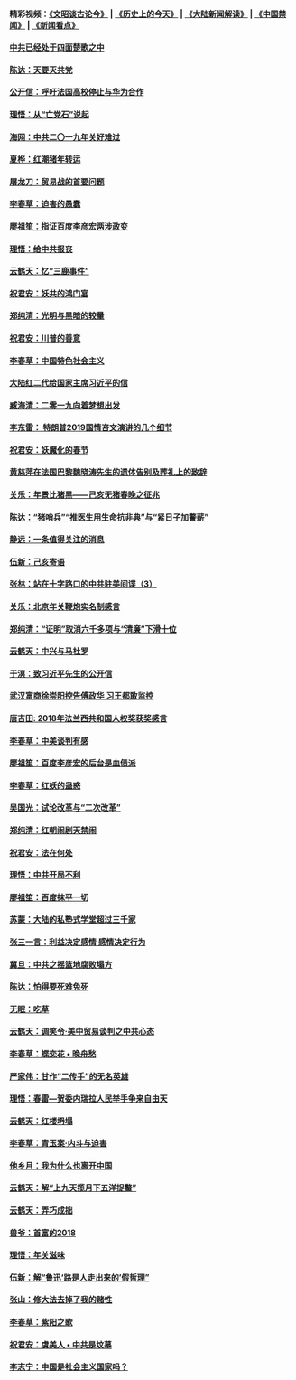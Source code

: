 #### 精彩视频：[《文昭谈古论今》](http://45.76.195.252/wenzhao) | [《历史上的今天》](http://45.76.195.252/today-in-history) | [《大陆新闻解读》](http://45.76.195.252/ntdtv-comedy) | [《中国禁闻》](http://45.76.195.252/ntdtv-news) | [《新闻看点》](http://45.76.195.252/news-insight) 

 #### [中共已经处于四面楚歌之中](../pages/nsc993/n11044959.md?t=02150037) 

#### [陈达：天要灭共党](../pages/nsc993/n11043924.md?t=02150037) 

#### [公开信：呼吁法国高校停止与华为合作](../pages/nsc993/n11042967.md?t=02150037) 

#### [理悟：从“亡党石”说起](../pages/nsc993/n11042524.md?t=02150037) 

#### [海网：中共二〇一九年关好难过](../pages/nsc993/n11041415.md?t=02150037) 

#### [夏桦：红潮猪年转运](../pages/nsc993/n11041337.md?t=02150037) 

#### [屠龙刀：贸易战的首要问题](../pages/nsc993/n11040283.md?t=02150037) 

#### [李春草：迫害的愚蠢](../pages/nsc993/n11036601.md?t=02150037) 

#### [廖祖笙：指证百度李彦宏两涉政变](../pages/nsc993/n11036579.md?t=02150037) 

#### [理悟：给中共报丧](../pages/nsc993/n11036501.md?t=02150037) 

#### [云鹤天：忆“三鹿事件”](../pages/nsc993/n11036466.md?t=02150037) 

#### [祝君安：妖共的鸿门宴](../pages/nsc993/n11035387.md?t=02150037) 

#### [郑纯清：光明与黑暗的较量](../pages/nsc993/n11035337.md?t=02150037) 

#### [祝君安：川普的善意](../pages/nsc993/n11032077.md?t=02150037) 

#### [李春草：中国特色社会主义](../pages/nsc993/n11032132.md?t=02150037) 

#### [大陆红二代给国家主席习近平的信](../pages/nsc993/n11031995.md?t=02150037) 

#### [臧海清：二零一九向着梦想出发](../pages/nsc993/n11031959.md?t=02150037) 

#### [李东雷： 特朗普2019国情咨文演讲的几个细节](../pages/nsc993/n11031943.md?t=02150037) 

#### [祝君安：妖魔化的春节](../pages/nsc993/n11031747.md?t=02150037) 

#### [黄慈萍在法国巴黎魏晓涛先生的遗体告别及葬礼上的致辞](../pages/nsc993/n11031419.md?t=02150037) 

#### [关乐：年景比猪黑——己亥无猪春晚之征兆](../pages/nsc993/n11031494.md?t=02150037) 

#### [陈达：“猪哨兵”“推医生用生命抗非典”与“紧日子加警薪”](../pages/nsc993/n11027746.md?t=02150037) 

#### [静远：一条值得关注的消息](../pages/nsc993/n11024470.md?t=02150037) 

#### [伍新：己亥寄语](../pages/nsc993/n11024543.md?t=02150037) 

#### [张林：站在十字路口的中共驻美间谍（3）](../pages/nsc993/n11023043.md?t=02150037) 

#### [关乐：北京年关鞭炮实名制感言](../pages/nsc993/n11022630.md?t=02150037) 

#### [郑纯清：“证明”取消六千多项与“清廉”下滑十位](../pages/nsc993/n11022638.md?t=02150037) 

#### [云鹤天：中兴与马杜罗](../pages/nsc993/n11022620.md?t=02150037) 

#### [于溟：致习近平先生的公开信](../pages/nsc993/n11022593.md?t=02150037) 

#### [武汉富商徐崇阳控告傅政华 习王都敢监控](../pages/nsc993/n11022212.md?t=02150037) 

#### [唐吉田: 2018年法兰西共和国人权奖获奖感言](../pages/nsc993/n11021537.md?t=02150037) 

#### [李春草：中美谈判有感](../pages/nsc993/n11019776.md?t=02150037) 

#### [廖祖笙：百度李彦宏的后台是血债派](../pages/nsc993/n11019767.md?t=02150037) 

#### [李春草：红妖的蛊惑](../pages/nsc993/n11017095.md?t=02150037) 

#### [吴国光：试论改革与“二次改革”](../pages/nsc993/n11017055.md?t=02150037) 

#### [郑纯清：红朝闹剧天禁闹](../pages/nsc993/n11017030.md?t=02150037) 

#### [祝君安：法在何处](../pages/nsc993/n11017021.md?t=02150037) 

#### [理悟：中共开局不利](../pages/nsc993/n11016938.md?t=02150037) 

#### [廖祖笙：百度抹平一切](../pages/nsc993/n11014925.md?t=02150037) 

#### [苏蒙：大陆的私塾式学堂超过三千家](../pages/nsc993/n11014334.md?t=02150037) 

#### [张三一言：利益决定感情 感情决定行为](../pages/nsc993/n11012463.md?t=02150037) 

#### [冀旦：中共之摇篮地腐败塌方](../pages/nsc993/n11009533.md?t=02150037) 

#### [陈达：怕得要死难免死](../pages/nsc993/n11009520.md?t=02150037) 

#### [无眠：吃草](../pages/nsc993/n11007940.md?t=02150037) 

#### [云鹤天：调笑令‧美中贸易谈判之中共心态](../pages/nsc993/n11007670.md?t=02150037) 

#### [李春草：蝶恋花  •  晚舟愁](../pages/nsc993/n11006605.md?t=02150037) 

#### [严家伟：甘作“二传手”的无名英雄](../pages/nsc993/n11005340.md?t=02150037) 

#### [理悟：春雷—贺委内瑞拉人民举手争来自由天](../pages/nsc993/n11005334.md?t=02150037) 

#### [云鹤天：红楼坍塌](../pages/nsc993/n11005318.md?t=02150037) 

#### [李春草：青玉案·内斗与迫害](../pages/nsc993/n11005306.md?t=02150037) 

#### [他乡月：我为什么也离开中国](../pages/nsc993/n11003553.md?t=02150037) 

#### [云鹤天：解“上九天揽月下五洋捉鳖”](../pages/nsc993/n11000750.md?t=02150037) 

#### [云鹤天：弄巧成拙](../pages/nsc993/n11000722.md?t=02150037) 

#### [兽爷：首富的2018](../pages/nsc993/n11000693.md?t=02150037) 

#### [理悟：年关滋味](../pages/nsc993/n10998847.md?t=02150037) 

#### [伍新：解“鲁迅‘路是人走出来的’假哲理”](../pages/nsc993/n10998777.md?t=02150037) 

#### [张山：修大法去掉了我的赌性](../pages/nsc993/n10997702.md?t=02150037) 

#### [李春草：紫阳之歌](../pages/nsc993/n10997679.md?t=02150037) 

#### [祝君安：虞美人 • 中共是坟墓](../pages/nsc993/n10996090.md?t=02150037) 

#### [李志宁：中国是社会主义国家吗？](../pages/nsc993/n10996097.md?t=02150037) 

